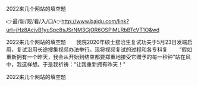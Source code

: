 2022来几个网站的填空题

👉最/新/观/看/入/口/👉http://www.baidu.com/link?url=jHz8AcivB1yuSpc8sJSrNM3GjOR6OSPiMLRbBTcVT1O&wd

2022来几个网站的填空题　　我院2020年硕士接洽生复试功夫于5月23日发端启用，复试沿用长途搜集视频办法举行。现将视频复试的过程和各专科复
　　“假如重新拥有一个昨天，我会从开始到结束都要郑重地接受它赠予的每一秒钟”站在风中，我这样想。于是我祈祷：“让我重新拥有昨天！”


2022来几个网站的填空题
